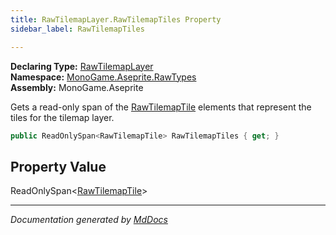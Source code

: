 ```yaml
---
title: RawTilemapLayer.RawTilemapTiles Property
sidebar_label: RawTilemapTiles

---
```


**Declaring Type:** [RawTilemapLayer](../)  
**Namespace:** [MonoGame.Aseprite.RawTypes](../../)  
**Assembly:** MonoGame.Aseprite

Gets a read\-only span of the [RawTilemapTile](../../RawTilemapTile/) elements that represent the tiles for the tilemap layer.

```csharp
public ReadOnlySpan<RawTilemapTile> RawTilemapTiles { get; }
```

## Property Value

ReadOnlySpan\<[RawTilemapTile](../../RawTilemapTile/)\>

___

*Documentation generated by [MdDocs](https://github.com/ap0llo/mddocs)*
